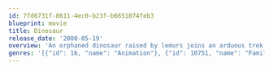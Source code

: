 ```yaml
---
id: 7fd6731f-8611-4ec0-b23f-b6651074feb3
blueprint: movie
title: Dinosaur
release_date: '2000-05-19'
overview: 'An orphaned dinosaur raised by lemurs joins an arduous trek to a sancturary after a meteorite shower destroys his family home.'
genres: '[{"id": 16, "name": "Animation"}, {"id": 10751, "name": "Family"}]'
---
```

